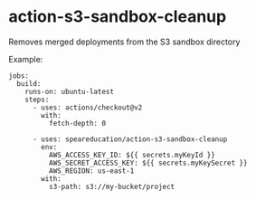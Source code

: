 # action-s3-sandbox-cleanup
Removes merged deployments from the S3 sandbox directory

Example:
```
jobs:
  build:
    runs-on: ubuntu-latest
    steps:
      - uses: actions/checkout@v2
        with:
          fetch-depth: 0

      - uses: speareducation/action-s3-sandbox-cleanup
        env:
          AWS_ACCESS_KEY_ID: ${{ secrets.myKeyId }}
          AWS_SECRET_ACCESS_KEY: ${{ secrets.myKeySecret }}
          AWS_REGION: us-east-1
        with:
          s3-path: s3://my-bucket/project
```

